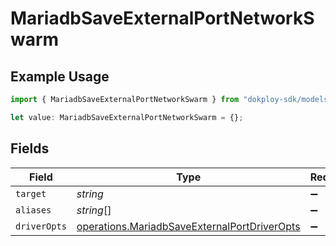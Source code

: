 # MariadbSaveExternalPortNetworkSwarm

## Example Usage

```typescript
import { MariadbSaveExternalPortNetworkSwarm } from "dokploy-sdk/models/operations";

let value: MariadbSaveExternalPortNetworkSwarm = {};
```

## Fields

| Field                                                                                                        | Type                                                                                                         | Required                                                                                                     | Description                                                                                                  |
| ------------------------------------------------------------------------------------------------------------ | ------------------------------------------------------------------------------------------------------------ | ------------------------------------------------------------------------------------------------------------ | ------------------------------------------------------------------------------------------------------------ |
| `target`                                                                                                     | *string*                                                                                                     | :heavy_minus_sign:                                                                                           | N/A                                                                                                          |
| `aliases`                                                                                                    | *string*[]                                                                                                   | :heavy_minus_sign:                                                                                           | N/A                                                                                                          |
| `driverOpts`                                                                                                 | [operations.MariadbSaveExternalPortDriverOpts](../../models/operations/mariadbsaveexternalportdriveropts.md) | :heavy_minus_sign:                                                                                           | N/A                                                                                                          |